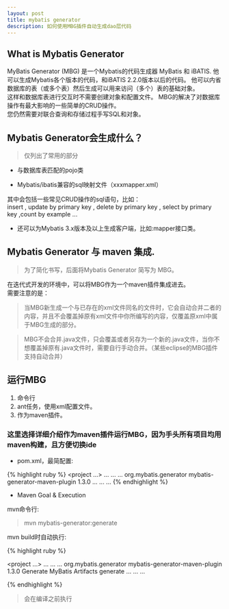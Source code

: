 ```yaml
---
layout: post
title: mybatis generator
description: 如何使用MBG插件自动生成dao层代码
---
```


## What is Mybatis Generator

MyBatis Generator (MBG) 是一个Mybatis的代码生成器 MyBatis 和 iBATIS. 他可以生成Mybatis各个版本的代码，和iBATIS 2.2.0版本以后的代码。 他可以内省数据库的表（或多个表）然后生成可以用来访问（多个）表的基础对象。  
这样和数据库表进行交互时不需要创建对象和配置文件。
MBG的解决了对数据库操作有最大影响的一些简单的CRUD操作。   
您仍然需要对联合查询和存储过程手写SQL和对象。

## Mybatis Generator会生成什么？

> 仅列出了常用的部分

+ 与数据库表匹配的pojo类

+ Mybatis/ibatis兼容的sql映射文件（xxxmapper.xml）

其中会包括一些常见CRUD操作的sql语句，比如：  
insert , update by primary key , delete by primary key , select by primary key ,count by example ...

+ 还可以为Mybatis 3.x版本及以上生成客户端，比如:mapper接口类。

## Mybatis Generator 与 maven 集成.

> 为了简化书写，后面将Mybatis Generator 简写为 MBG。

在迭代式开发的环境中，可以将MBG作为一个maven插件集成进去。   
需要注意的是：   

> 当MBG新生成一个与已存在的xml文件同名的文件时，它会自动合并二者的内容，并且不会覆盖掉原有xml文件中你所编写的内容，仅覆盖原xml中属于MBG生成的部分。  

> MBG不会合并.java文件，只会覆盖或者另存为一个新的.java文件，当你不想覆盖掉原有.java文件时，需要自行手动合并。（某些eclipse的MBG插件支持自动合并）

## 运行MBG
1. 命令行
2. ant任务，使用xml配置文件。
3. 作为maven插件。

### 这里选择详细介绍作为maven插件运行MBG，因为手头所有项目均用maven构建，且方便切换ide

+ pom.xml，最简配置:  

{% highlight ruby %}
<project ...>
     ...
     <build>
       ...
       <plugins>
        ...
        <plugin>
      	  <groupId>org.mybatis.generator</groupId>
      	  <artifactId>mybatis-generator-maven-plugin</artifactId>
          <version>1.3.0</version>
        </plugin>
        ...
      </plugins>
      ...
    </build>
    ...
  </project>
{% endhighlight %}

+ Maven Goal & Execution

mvn命令行:

> mvn mybatis-generator:generate   

mvn build时自动执行:   

{% highlight ruby %}  

<project ...>
     ...
     <build>
       ...
       <plugins>
        ...
        <plugin>
      	  <groupId>org.mybatis.generator</groupId>
      	  <artifactId>mybatis-generator-maven-plugin</artifactId>
          <version>1.3.0</version>
          <executions>
            <execution>
              <id>Generate MyBatis Artifacts</id>
              <goals>
                <goal>generate</goal>
              </goals>
            </execution>
          </executions>
        </plugin>
        ...
      </plugins>
      ...
    </build>
     ...
</project>

{% endhighlight %}  
 
> 会在编译之前执行   
